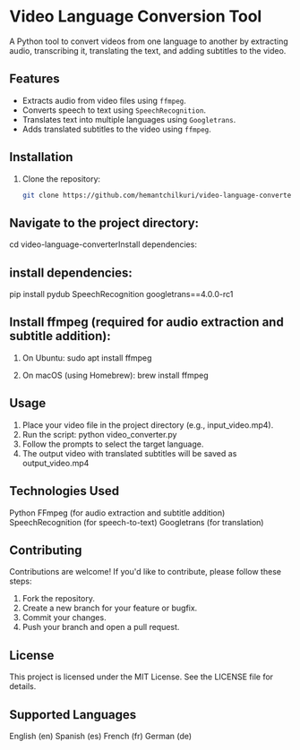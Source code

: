 # Video Language Conversion Tool

A Python tool to convert videos from one language to another by extracting audio, transcribing it, translating the text, and adding subtitles to the video.

## Features
- Extracts audio from video files using `ffmpeg`.
- Converts speech to text using `SpeechRecognition`.
- Translates text into multiple languages using `Googletrans`.
- Adds translated subtitles to the video using `ffmpeg`.

## Installation
1. Clone the repository:
   ```bash
   git clone https://github.com/hemantchilkuri/video-language-converter.git

## Navigate to the project directory:
cd video-language-converterInstall dependencies:

## install dependencies:
pip install pydub SpeechRecognition googletrans==4.0.0-rc1

## Install ffmpeg (required for audio extraction and subtitle addition):

1. On Ubuntu:
sudo apt install ffmpeg

2. On macOS (using Homebrew):
brew install ffmpeg

## Usage
1. Place your video file in the project directory (e.g., input_video.mp4).
2. Run the script:
   python video_converter.py
3. Follow the prompts to select the target language.
4. The output video with translated subtitles will be saved as output_video.mp4

## Technologies Used
Python
FFmpeg (for audio extraction and subtitle addition)
SpeechRecognition (for speech-to-text)
Googletrans (for translation)

## Contributing
Contributions are welcome! If you'd like to contribute, please follow these steps:
1. Fork the repository.
2. Create a new branch for your feature or bugfix.
3. Commit your changes.
4. Push your branch and open a pull request.

## License
This project is licensed under the MIT License. See the LICENSE file for details.

## Supported Languages
English (en)
Spanish (es)
French (fr)
German (de)
